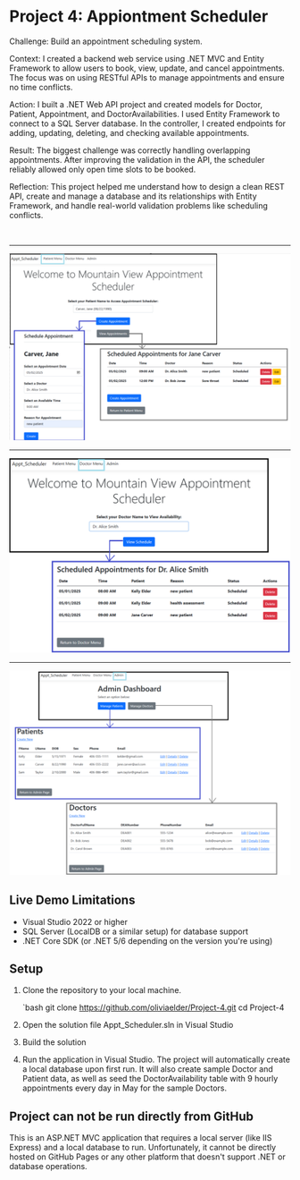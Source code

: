 # Project 4: Appiontment Scheduler
Challenge: Build an appointment scheduling system.

Context: I created a backend web service using .NET MVC and Entity Framework to allow users to book, view, update, and cancel appointments. The focus was on using RESTful APIs to manage appointments and ensure no time conflicts.

Action: I built a .NET Web API project and created models for Doctor, Patient, Appointment, and DoctorAvailabilities. I used Entity Framework to connect to a SQL Server database. In the controller, I created endpoints for adding, updating, deleting, and checking available appointments.  

Result: The biggest challenge was correctly handling overlapping appointments. After improving the validation in the API, the scheduler reliably allowed only open time slots to be booked.

Reflection: This project helped me understand how to design a clean REST API, create and manage a database and its relationships with Entity Framework, and handle real-world validation problems like scheduling conflicts.


<br>
 <hr>
 <img src="https://github.com/oliviaelder/Project-4/raw/main/PatientFunctions.png" alt="Patient Functions" style="max-width: 100%; height: auto;">

<br>
 <hr>

  <img src="https://github.com/oliviaelder/Project-4/raw/main/DoctorFunctions.png" alt="Doctor Functions" style="max-width: 100%; height: auto;">
  
<br>
<hr>
   <img src="https://github.com/oliviaelder/Project-4/raw/main/Admin.png" alt="Admin Functions" style="max-width: 100%; height: auto;">
   
## Live Demo Limitations

- Visual Studio 2022 or higher
- SQL Server (LocalDB or a similar setup) for database support
- .NET Core SDK (or .NET 5/6 depending on the version you're using)

## Setup

1. Clone the repository to your local machine.
   
   `bash
   git clone https://github.com/oliviaelder/Project-4.git
   cd Project-4
   
4. Open the solution file Appt_Scheduler.sln in Visual Studio
5. Build the solution
6. Run the application in Visual Studio.  The project will automatically create a local database upon first run.  It will also create sample Doctor and Patient data, as well as seed the DoctorAvailability table with 9 hourly appointments every day in May for the sample Doctors. 

## Project can not be run directly from GitHub
This is an ASP.NET MVC application that requires a local server (like IIS Express) and a local database to run. Unfortunately, it cannot be directly hosted on GitHub Pages or any other platform that doesn't support .NET or database operations.

